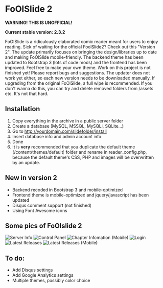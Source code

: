 FoOlSlide 2
=========
__WARNING! THIS IS UNOFFICIAL!__

__Current stable version: 2.3.2__

FoOlSlide is a ridiculously elaborated comic reader meant for users to enjoy reading.
Sick of waiting for the official FoolSlide2? Check out this "Version 2". The update primarily focuses on bringing the design/libraries up to date and making FoOlSlide mobile-friendly. The backend theme has been updated to Bootstrap 3 (lots of code mods) and the frontend has been improved. Feel free to make your own theme.
Work on this project is not finished yet! Please report bugs and suggestions. The updater does not work yet either, so each new version needs to be downloaded manually. If upgrading from the original FoOlSlide, a full wipe is recommended. If you don't wanna do this, you can try and delete removed folders from /assets etc. It's not that hard.

Installation
------------
1.  Copy everything in the archive in a public server folder
2.  Create a database (MySQL, MSSQL, MySQLi, SQLite...)
3.  Go to http://yourdomain.com/slidefolder/install
4.  Insert database info and admin account info
5.  Done
6.  It is **very** recommended that you duplicate the default theme (/content/themes/default) folder and rename in reader_config.php, because the default theme's CSS, PHP and images will be overwritten by an update.

New in version 2
------------
-  Backend recoded in Bootstrap 3 and mobile-optimized
-  Frontend theme is mobile-optimized and jquery/javascript has been updated
-  Disqus comment support (not finished)
-  Using Font Awesome icons

Some pics of FoOlslide 2
------------
![Server Info](http://i.imgur.com/eKwkMj9.png)
![Control Panel](http://i.imgur.com/hIMMKgZ.png)
![Chapter Infomation (Mobile)](http://i.imgur.com/mVT47ed.png)
![Login](http://i.imgur.com/ycPlBEs.png)
![Latest Releases](http://i.imgur.com/FCpvUpR.png)
![Latest Releases (Mobile)](http://i.imgur.com/4Ud6rXU.png)


To do:
------------
- Add Disqus settings
- Add Google Analytics settings
- Multiple themes, possibly color choice
